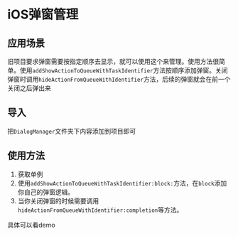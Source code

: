 # iOS弹窗管理

## 应用场景
旧项目要求弹窗需要按指定顺序去显示，就可以使用这个来管理。使用方法很简单。使用`addShowActionToQueueWithTaskIdentifier`方法按顺序添加弹窗。关闭弹窗时调用`hideActionFromQueueWithIdentifier`方法，后续的弹窗就会在前一个关闭之后弹出来

## 导入
把`DialogManager`文件夹下内容添加到项目即可

## 使用方法
1. 获取单例
2. 使用`addShowActionToQueueWithTaskIdentifier:block:`方法，在`block`添加你自己的弹窗逻辑。
3. 当你关闭弹窗的时候需要调用`hideActionFromQueueWithIdentifier:completion`等方法。

具体可以看demo
